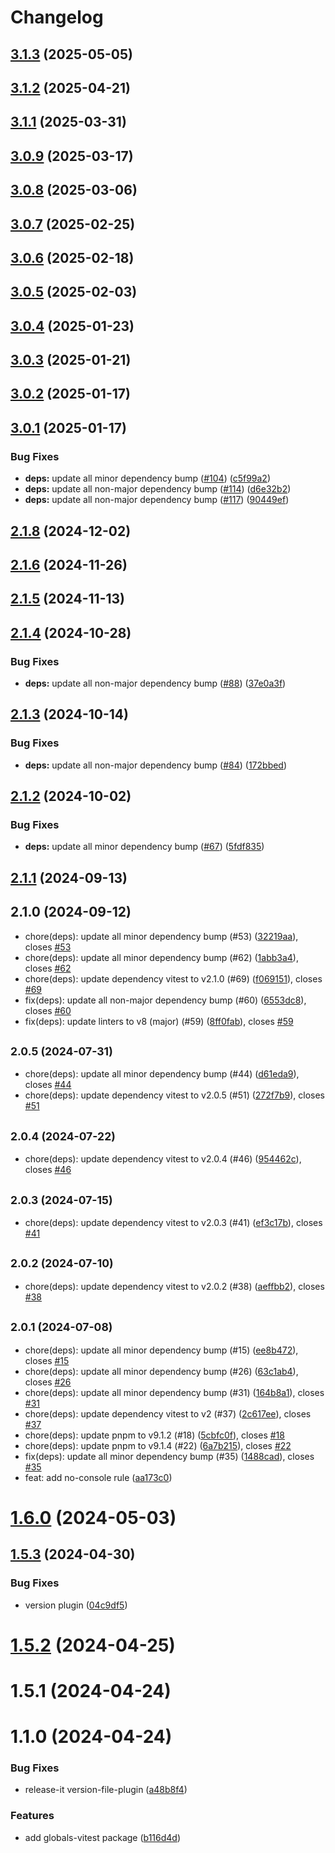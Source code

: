 # Changelog

## [3.1.3](https://github.com/FRSOURCE/toolkit/compare/globals-vitest-v3.1.2...${npm.name}-v3.1.3) (2025-05-05)

## [3.1.2](https://github.com/FRSOURCE/toolkit/compare/globals-vitest-v3.1.1...${npm.name}-v3.1.2) (2025-04-21)

## [3.1.1](https://github.com/FRSOURCE/toolkit/compare/globals-vitest-v3.0.9...${npm.name}-v3.1.1) (2025-03-31)

## [3.0.9](https://github.com/FRSOURCE/toolkit/compare/globals-vitest-v3.0.8...${npm.name}-v3.0.9) (2025-03-17)

## [3.0.8](https://github.com/FRSOURCE/toolkit/compare/globals-vitest-v3.0.7...${npm.name}-v3.0.8) (2025-03-06)

## [3.0.7](https://github.com/FRSOURCE/toolkit/compare/globals-vitest-v3.0.6...${npm.name}-v3.0.7) (2025-02-25)

## [3.0.6](https://github.com/FRSOURCE/toolkit/compare/globals-vitest-v3.0.5...${npm.name}-v3.0.6) (2025-02-18)

## [3.0.5](https://github.com/FRSOURCE/toolkit/compare/globals-vitest-v3.0.4...${npm.name}-v3.0.5) (2025-02-03)

## [3.0.4](https://github.com/FRSOURCE/toolkit/compare/globals-vitest-v3.0.3...${npm.name}-v3.0.4) (2025-01-23)

## [3.0.3](https://github.com/FRSOURCE/toolkit/compare/globals-vitest-v3.0.2...${npm.name}-v3.0.3) (2025-01-21)

## [3.0.2](https://github.com/FRSOURCE/toolkit/compare/globals-vitest-v3.0.1...${npm.name}-v3.0.2) (2025-01-17)

## [3.0.1](https://github.com/FRSOURCE/toolkit/compare/globals-vitest-v2.1.8...${npm.name}-v3.0.1) (2025-01-17)


### Bug Fixes

* **deps:** update all minor dependency bump ([#104](https://github.com/FRSOURCE/toolkit/issues/104)) ([c5f99a2](https://github.com/FRSOURCE/toolkit/commit/c5f99a291f15cd1822eefa6f6f3db23210a9b238))
* **deps:** update all non-major dependency bump ([#114](https://github.com/FRSOURCE/toolkit/issues/114)) ([d6e32b2](https://github.com/FRSOURCE/toolkit/commit/d6e32b2f18d7a111b398f62f7985f815914fe2cb))
* **deps:** update all non-major dependency bump ([#117](https://github.com/FRSOURCE/toolkit/issues/117)) ([90449ef](https://github.com/FRSOURCE/toolkit/commit/90449efa15a8d9e8a4d76bc50e586e51a5b38f0a))

## [2.1.8](https://github.com/FRSOURCE/toolkit/compare/globals-vitest-v2.1.6...${npm.name}-v2.1.8) (2024-12-02)

## [2.1.6](https://github.com/FRSOURCE/toolkit/compare/globals-vitest-v2.1.5...${npm.name}-v2.1.6) (2024-11-26)

## [2.1.5](https://github.com/FRSOURCE/toolkit/compare/globals-vitest-v2.1.4...${npm.name}-v2.1.5) (2024-11-13)

## [2.1.4](https://github.com/FRSOURCE/toolkit/compare/globals-vitest-v2.1.3...${npm.name}-v2.1.4) (2024-10-28)


### Bug Fixes

* **deps:** update all non-major dependency bump ([#88](https://github.com/FRSOURCE/toolkit/issues/88)) ([37e0a3f](https://github.com/FRSOURCE/toolkit/commit/37e0a3f2fa9585a1ac65d8f6c62a866a5514a15a))

## [2.1.3](https://github.com/FRSOURCE/toolkit/compare/globals-vitest-v2.1.2...${npm.name}-v2.1.3) (2024-10-14)


### Bug Fixes

* **deps:** update all non-major dependency bump ([#84](https://github.com/FRSOURCE/toolkit/issues/84)) ([172bbed](https://github.com/FRSOURCE/toolkit/commit/172bbed31dd5283eabb73757f00ecf2b76dc5a8a))

## [2.1.2](https://github.com/FRSOURCE/toolkit/compare/globals-vitest-v2.1.1...${npm.name}-v2.1.2) (2024-10-02)


### Bug Fixes

* **deps:** update all minor dependency bump ([#67](https://github.com/FRSOURCE/toolkit/issues/67)) ([5fdf835](https://github.com/FRSOURCE/toolkit/commit/5fdf83530f3f29d81e40282454422a9e214bf889))

## [2.1.1](https://github.com/FRSOURCE/toolkit/compare/globals-vitest-v2.1.0...${npm.name}-v2.1.1) (2024-09-13)

## 2.1.0 (2024-09-12)

* chore(deps): update all minor dependency bump (#53) ([32219aa](https://github.com/FRSOURCE/toolkit/commit/32219aa)), closes [#53](https://github.com/FRSOURCE/toolkit/issues/53)
* chore(deps): update all minor dependency bump (#62) ([1abb3a4](https://github.com/FRSOURCE/toolkit/commit/1abb3a4)), closes [#62](https://github.com/FRSOURCE/toolkit/issues/62)
* chore(deps): update dependency vitest to v2.1.0 (#69) ([f069151](https://github.com/FRSOURCE/toolkit/commit/f069151)), closes [#69](https://github.com/FRSOURCE/toolkit/issues/69)
* fix(deps): update all non-major dependency bump (#60) ([6553dc8](https://github.com/FRSOURCE/toolkit/commit/6553dc8)), closes [#60](https://github.com/FRSOURCE/toolkit/issues/60)
* fix(deps): update linters to v8 (major) (#59) ([8ff0fab](https://github.com/FRSOURCE/toolkit/commit/8ff0fab)), closes [#59](https://github.com/FRSOURCE/toolkit/issues/59)

## <small>2.0.5 (2024-07-31)</small>

* chore(deps): update all minor dependency bump (#44) ([d61eda9](https://github.com/FRSOURCE/toolkit/commit/d61eda9)), closes [#44](https://github.com/FRSOURCE/toolkit/issues/44)
* chore(deps): update dependency vitest to v2.0.5 (#51) ([272f7b9](https://github.com/FRSOURCE/toolkit/commit/272f7b9)), closes [#51](https://github.com/FRSOURCE/toolkit/issues/51)

## <small>2.0.4 (2024-07-22)</small>

* chore(deps): update dependency vitest to v2.0.4 (#46) ([954462c](https://github.com/FRSOURCE/toolkit/commit/954462c)), closes [#46](https://github.com/FRSOURCE/toolkit/issues/46)

## <small>2.0.3 (2024-07-15)</small>

* chore(deps): update dependency vitest to v2.0.3 (#41) ([ef3c17b](https://github.com/FRSOURCE/toolkit/commit/ef3c17b)), closes [#41](https://github.com/FRSOURCE/toolkit/issues/41)

## <small>2.0.2 (2024-07-10)</small>

* chore(deps): update dependency vitest to v2.0.2 (#38) ([aeffbb2](https://github.com/FRSOURCE/toolkit/commit/aeffbb2)), closes [#38](https://github.com/FRSOURCE/toolkit/issues/38)

## <small>2.0.1 (2024-07-08)</small>

* chore(deps): update all minor dependency bump (#15) ([ee8b472](https://github.com/FRSOURCE/toolkit/commit/ee8b472)), closes [#15](https://github.com/FRSOURCE/toolkit/issues/15)
* chore(deps): update all minor dependency bump (#26) ([63c1ab4](https://github.com/FRSOURCE/toolkit/commit/63c1ab4)), closes [#26](https://github.com/FRSOURCE/toolkit/issues/26)
* chore(deps): update all minor dependency bump (#31) ([164b8a1](https://github.com/FRSOURCE/toolkit/commit/164b8a1)), closes [#31](https://github.com/FRSOURCE/toolkit/issues/31)
* chore(deps): update dependency vitest to v2 (#37) ([2c617ee](https://github.com/FRSOURCE/toolkit/commit/2c617ee)), closes [#37](https://github.com/FRSOURCE/toolkit/issues/37)
* chore(deps): update pnpm to v9.1.2 (#18) ([5cbfc0f](https://github.com/FRSOURCE/toolkit/commit/5cbfc0f)), closes [#18](https://github.com/FRSOURCE/toolkit/issues/18)
* chore(deps): update pnpm to v9.1.4 (#22) ([6a7b215](https://github.com/FRSOURCE/toolkit/commit/6a7b215)), closes [#22](https://github.com/FRSOURCE/toolkit/issues/22)
* fix(deps): update all minor dependency bump (#35) ([1488cad](https://github.com/FRSOURCE/toolkit/commit/1488cad)), closes [#35](https://github.com/FRSOURCE/toolkit/issues/35)
* feat: add no-console rule ([aa173c0](https://github.com/FRSOURCE/toolkit/commit/aa173c0))

# [1.6.0](https://github.com/FRSOURCE/toolkit/compare/globals-vitest-v1.5.3...${npm.name}-v1.6.0) (2024-05-03)

## [1.5.3](https://github.com/FRSOURCE/toolkit/compare/globals-vitest-v1.5.2...${npm.name}-v1.5.3) (2024-04-30)


### Bug Fixes

* version plugin ([04c9df5](https://github.com/FRSOURCE/toolkit/commit/04c9df55187b4da0f6f53b559aa54764c36baf91))

# [1.5.2](https://github.com/FRSOURCE/toolkit/compare/globals-vitest-v1.5.1...${npm.name}-v1.5.2) (2024-04-25)

# 1.5.1 (2024-04-24)

# 1.1.0 (2024-04-24)


### Bug Fixes

* release-it version-file-plugin ([a48b8f4](https://github.com/FRSOURCE/toolkit/commit/a48b8f419d2af2c62684d1f1311c97f1a4bb1757))


### Features

* add globals-vitest package ([b116d4d](https://github.com/FRSOURCE/toolkit/commit/b116d4d33afc239ca4a384c9a1bd117e89634761))
